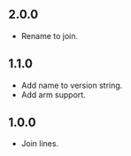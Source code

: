 ## 2.0.0

- Rename to join.

## 1.1.0

- Add name to version string.
- Add arm support.

## 1.0.0

- Join lines.

